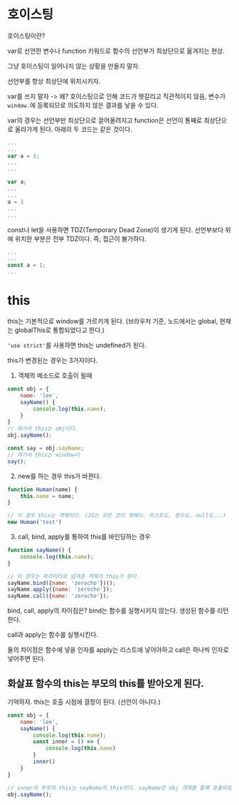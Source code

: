 # 호이스팅

호이스팅이란?

var로 선언한 변수나 function 키워드로 함수의 선언부가 최상단으로 옮겨지는 현상.

그냥 호이스팅이 일어나지 않는 상황을 만들지 말자.

선언부를 항상 최상단에 위치시키자.

var를 쓰지 말자 -> 왜? 호이스팅으로 인해 코드가 헷갈리고 직관적이지 않음, 변수가 ```window.```에 등록되므로 의도하지 않은 결과를 낳을 수 있다.

var의 경우는 선언부만 최상단으로 끌어올려지고 function은 선언이 통째로 최상단으로 올라가게 된다. 아래의 두 코드는 같은 것이다.

``` Javascript
...
...
var a = 3;
...
...
```

``` Javascript
var a;
...
...
a = 3
...
...
```
const나 let을 사용하면 TDZ(Temporary Dead Zone)이 생기게 된다. 선언부보다 위에 위치한 부분은 전부 TDZ이다. 즉, 접근이 불가하다.
``` Javascript
...
...
const a = 1;
...
```

# this
this는 기본적으로 window를 가르키게 된다. (브라우저 기준, 노드에서는 global, 현재는 globalThis로 통합되었다고 한다.)

``` 'use strict' ```를 사용하면 this는 undefined가 된다.

this가 변경된는 경우는 3가지이다.

1. 객체의 메소드로 호출이 될때
``` Javascript
const obj = {
    name: 'lee',
    sayName() {
        console.log(this.name);
    }
}
// 여기서 this는 obj이다.
obj.sayName();

const say = obj.sayName;
// 여기서 this는 window다
say();
```
2. new를 하는 경우 this가 바뀐다.
``` Javascript
function Human(name) {
    this.name = name;
}

// 이 경우 this는 객체이다. (JS는 모든 것이 객체다. 리스트도, 함수도, null도...)
new Human('test')
```

3. call, bind, apply를 통하여 this를 바인딩하는 경우
``` Javascript
function sayName() {
    console.log(this.name);
}

// 이 경우는 파라미터로 넘겨준 객체가 this가 된다.
sayName.bind({name: 'zerocho'})();
sayName.apply({name: 'zerocho'});
sayName.call({name: 'zerocho'});
```

bind, call, apply의 차이점은?
bind는 함수를 실행시키지 않는다. 생성된 함수를 리턴한다.

call과 apply는 함수를 실행시킨다. 

둘의 차이점은 함수에 넣을 인자를 apply는 리스트에 넣어야하고 call은 하나씩 인자로 넣어주면 된다.


## 화살표 함수의 this는 부모의 this를 받아오게 된다.

기억하자. this는 호출 시점에 결정이 된다. (선언이 아니다.)
``` Javascript
const obj = {
    name: 'lee',
    sayName() {
        console.log(this.name);
        const inner = () => {
            console.log(this.name)
        }
        inner()
    }
}

// inner의 부모의 this는 sayName의 this이다. sayName은 obj 객체를 통해 호출되었으므로 this가 obj가 되고 마찬가지로 inner의 this가 된다다.
obj.sayName();
```